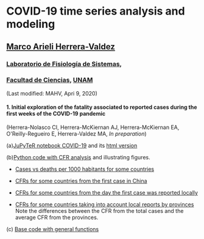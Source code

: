 # COVID-19 time series analysis and modeling
## [Marco Arieli Herrera-Valdez](https://mahv13.wordpress.com)
### [Laboratorio de Fisiología de Sistemas](https://www.google.com/url?sa=t&rct=j&q=&esrc=s&source=web&cd=5&cad=rja&uact=8&ved=2ahUKEwi9p4KJidroAhUMi6wKHYrSBWcQFjAEegQIAhAB&url=https%3A%2F%2Fmarcoh48.wixsite.com%2Ffisiologiasistemasfc&usg=AOvVaw1RFgV1gOqxbpBJT3Bl6WEq),
### [Facultad de Ciencias](https://www.google.com/url?sa=t&rct=j&q=&esrc=s&source=web&cd=1&cad=rja&uact=8&ved=2ahUKEwjbiNnQrtvoAhUJA6wKHVI0BXMQFjAAegQIGRAD&url=http%3A%2F%2Fwww.fciencias.unam.mx%2F&usg=AOvVaw1dMRMU_F-IcpmaB1y1H4px), [UNAM](https://www.google.com/url?sa=t&rct=j&q=&esrc=s&source=web&cd=1&cad=rja&uact=8&ved=2ahUKEwivy6_irtvoAhUDaq0KHQVoCcAQFjAAegQIGhAD&url=https%3A%2F%2Fwww.unam.mx%2F&usg=AOvVaw0YWCGJ7FEpDwkcT3EYH-aM)
(Last modified: MAHV, Apri 9, 2020)


#### 1. Initial exploration of the fatality associated to reported cases during the first weeks of the COVID-19 pandemic 

(Herrera-Nolasco CI, Herrera-McKiernan AJ, Herrera-McKiernan EA, O'Reilly-Regueiro E, Herrera-Valdez MA, *In preparation*)

(a)[JuPyTeR notebook COVID-19](COVID-19_cfr_Jan2020-.ipynb) and its [html version](COVID-19_cfr_Jan2020-.html)

(b)[Python code with CFR analysis](https://raw.githubusercontent.com/scab-unam/tsamCOVID-19/master/tsam_COVID19_JHU_cfr.py) and illustrating figures.

- [Cases vs deaths per 1000 habitants for some countries](https://raw.githubusercontent.com/scab-unam/tsamCOVID-19/master/tsam_COVID19_JHU_cases-deaths1000.png)

- [CFRs for some countries from the first case in China](https://raw.githubusercontent.com/scab-unam/tsamCOVID-19/master/tsam_COVID19_JHU_cfr_fromFirstCaseInChina.png)

- [CFRs for some countries from the day the first case was reported locally](https://raw.githubusercontent.com/scab-unam/tsamCOVID-19/master/tsam_COVID19_JHU_cfr_fromFirstLocalReport.png)

- [CFRs for some countries taking into account local reports by provinces](https://raw.githubusercontent.com/scab-unam/tsamCOVID-19/master/tsam_COVID19_JHU_cfr_ProvincesChinaUK_fromFirstReport.png) Note the differences between the CFR from the total cases and the average CFR from the provinces. 

(c) [Base code with general functions](https://raw.githubusercontent.com/scab-unam/tsamCOVID-19/master/tsam_COVID19_baseCode.py) 
